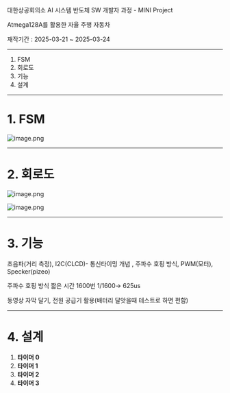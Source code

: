 대한상공회의소 AI 시스템 반도체 SW 개발자 과정 - MINI Project

Atmega128A를 활용한 자율 주행 자동차

재작기간 : 2025-03-21 ~ 2025-03-24

---

1. FSM
2. 회로도
3. 기능
4. 설계

---

# 1. FSM

![image.png](attachment:5e509381-d48b-4392-921f-52f36d99c550:image.png)

---

# 2. 회로도

![image.png](attachment:d3a91de6-1dda-4248-be01-c4624d8c1401:image.png)

![image.png](attachment:2c9d0b0d-abad-43e3-8829-dc8f00ef3c49:image.png)

---

# 3. 기능

초음파(거리 측정), I2C(CLCD)- 통신타이밍 개념 , 주파수 호핑 방식,  PWM(모터), Specker(pizeo)

주파수  호핑 방식 짧은 시간 1600번 1/1600→ 625us

동영상 자막 달기, 전원 공급기 활용(배터리 달앗을때 테스트로 하면 편함)

---

# 4. 설계

1. **타이머 0**
2. **타이머 1**
3. **타이머 2**
4. **타이머 3**
